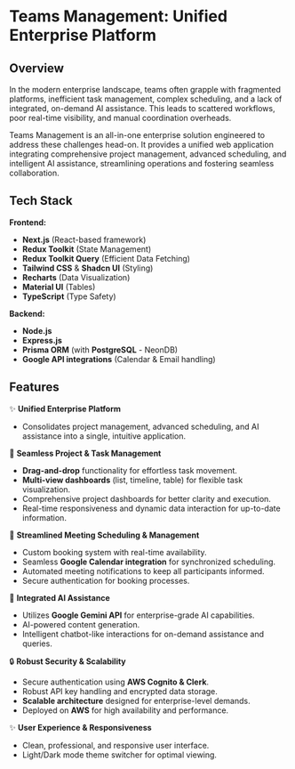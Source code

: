 # Teams Management: Unified Enterprise Platform

## Overview
In the modern enterprise landscape, teams often grapple with fragmented platforms, inefficient task management, complex scheduling, and a lack of integrated, on-demand AI assistance. This leads to scattered workflows, poor real-time visibility, and manual coordination overheads.

Teams Management is an all-in-one enterprise solution engineered to address these challenges head-on. It provides a unified web application integrating comprehensive project management, advanced scheduling, and intelligent AI assistance, streamlining operations and fostering seamless collaboration.


## Tech Stack

**Frontend:**
* **Next.js** (React-based framework)
* **Redux Toolkit** (State Management)
* **Redux Toolkit Query** (Efficient Data Fetching)
* **Tailwind CSS** & **Shadcn UI** (Styling)
* **Recharts** (Data Visualization)
* **Material UI** (Tables)
* **TypeScript** (Type Safety)

**Backend:**
* **Node.js**
* **Express.js**
* **Prisma ORM** (with **PostgreSQL** - NeonDB)
* **Google API integrations** (Calendar & Email handling)

## Features

✨ **Unified Enterprise Platform**
* Consolidates project management, advanced scheduling, and AI assistance into a single, intuitive application.

🚀 **Seamless Project & Task Management**
* **Drag-and-drop** functionality for effortless task movement.
* **Multi-view dashboards** (list, timeline, table) for flexible task visualization.
* Comprehensive project dashboards for better clarity and execution.
* Real-time responsiveness and dynamic data interaction for up-to-date information.

📅 **Streamlined Meeting Scheduling & Management**
* Custom booking system with real-time availability.
* Seamless **Google Calendar integration** for synchronized scheduling.
* Automated meeting notifications to keep all participants informed.
* Secure authentication for booking processes.

🧠 **Integrated AI Assistance**
* Utilizes **Google Gemini API** for enterprise-grade AI capabilities.
* AI-powered content generation.
* Intelligent chatbot-like interactions for on-demand assistance and queries.

🔒 **Robust Security & Scalability**
* Secure authentication using **AWS Cognito & Clerk**.
* Robust API key handling and encrypted data storage.
* **Scalable architecture** designed for enterprise-level demands.
* Deployed on **AWS** for high availability and performance.

✨ **User Experience & Responsiveness**
* Clean, professional, and responsive user interface.
* Light/Dark mode theme switcher for optimal viewing.
